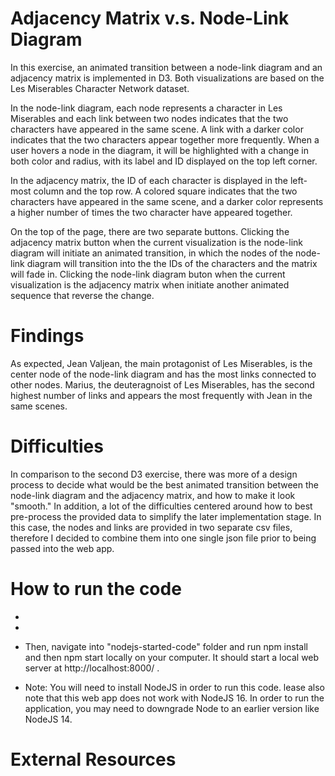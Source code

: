 # Adjacency Matrix v.s. Node-Link Diagram

In this exercise, an animated transition between a node-link diagram and an adjacency matrix is implemented in D3. Both visualizations are based on the Les Miserables Character Network dataset. 

In the node-link diagram, each node represents a character in Les Miserables and each link between two nodes indicates that the two characters have appeared in the same scene. A link with a darker color indicates that the two characters appear together more frequently. When a user hovers a node in the diagram, it will be highlighted with a change in both color and radius, with its label and ID displayed on the top left corner.

In the adjacency matrix, the ID of each character is displayed in the left-most column and the top row. A colored square indicates that the two characters have appeared in the same scene, and a darker color represents a higher number of times the two character have appeared together.

On the top of the page, there are two separate buttons. Clicking the adjacency matrix button when the current visualization is the node-link diagram will initiate an animated transition, in which the nodes of the node-link diagram will transition into the the IDs of the characters and the matrix will fade in. Clicking the node-link diagram buton when the current visualization is the adjacency matrix when initiate another animated sequence that reverse the change.

# Findings

As expected, Jean Valjean, the main protagonist of Les Miserables, is the center node of the node-link diagram and has the most links connected to other nodes. Marius, the deuteragnoist of Les Miserables, has the second highest number of links and appears the most frequently with Jean in the same scenes.

# Difficulties

In comparison to the second D3 exercise, there was more of a design process to decide what would be the best animated transition between the node-link diagram and the adjacency matrix, and how to make it look "smooth." In addition, a lot of the difficulties centered around how to best pre-process the provided data to simplify the later implementation stage. In this case, the nodes and links are provided in two separate csv files, therefore I decided to combine them into one single json file prior to being passed into the web app.

# How to run the code

* 

*

* Then, navigate into "nodejs-started-code" folder and run npm install and then npm start locally on your computer. It should start a local web server at http://localhost:8000/ .

* Note: You will need to install NodeJS in order to run this code. lease also note that this web app does not work with NodeJS 16. In order to run the application, you may need to downgrade Node to an earlier version like NodeJS 14.

# External Resources
